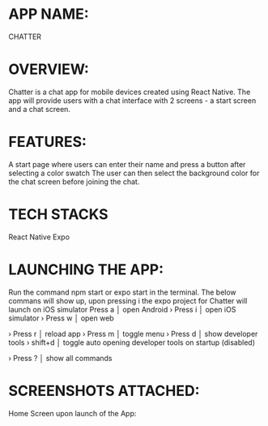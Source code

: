 # APP NAME:
CHATTER

# OVERVIEW:
Chatter is a chat app for mobile devices created using React Native. The app will provide users with a chat interface with 2 screens - a start screen and a chat screen.

# FEATURES:
A start page where users can enter their name and press a button after selecting a color swatch
The user can then select the background color for the chat screen before joining the chat.

# TECH STACKS
React Native
Expo


# LAUNCHING THE APP:
Run the command npm start or expo start in the terminal. The below commans will show up, upon pressing i the expo project for Chatter will launch on iOS simulator
Press a │ open Android
› Press i │ open iOS simulator
› Press w │ open web

› Press r │ reload app
› Press m │ toggle menu
› Press d │ show developer tools
› shift+d │ toggle auto opening developer tools on startup (disabled)

› Press ? │ show all commands


# SCREENSHOTS ATTACHED:
Home Screen upon launch of the App:
